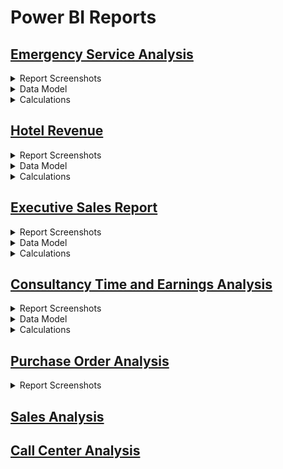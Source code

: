 # Power BI Reports

## [Emergency Service Analysis](https://app.powerbi.com/view?r=eyJrIjoiMDFmNzY0OTgtMTM0NC00ODU1LThlY2YtNWM0ZGI0YzAyMjI4IiwidCI6ImJjMjQxODZjLTc0NzUtNGM2ZS05NThhLTg4MmMzYTZiOWIwYSIsImMiOjJ9)

<details>
  <summary>Report Screenshots</summary>
  
![Emergeny Service Analysis Img1.png](https://images.zenhubusercontent.com/6345b946a9dc402ad81927d2/80b089d2-82b3-4289-9c43-0d5206752cea)
![Emergeny Service Analysis Img2.png](https://images.zenhubusercontent.com/6345b946a9dc402ad81927d2/3964287a-082d-4e2b-a266-bea52254cb13)
![Emergeny Service Analysis Img3.png](https://images.zenhubusercontent.com/6345b946a9dc402ad81927d2/966c197d-a20a-4535-88aa-9d6806291bab)
![Emergeny Service Analysis Img4.png](https://images.zenhubusercontent.com/6345b946a9dc402ad81927d2/a661b4d3-ea44-4bfb-9301-a650f3741f30)

</details>

<details>
  <summary>Data Model</summary>

![Emergency Service Analysis data model.png](https://images.zenhubusercontent.com/6345b946a9dc402ad81927d2/feb5df30-4a97-4def-879e-6e6a4721b87a)

</details>

<details>
  <summary>Calculations</summary>
  
  | MEASURE_NAME                          | EXPRESSION                                                 |
|---------------------------------------|------------------------------------------------------------|
| Hospital Capacity                     | SUM ( dimHospital[Capacity] )                              |
| No of Calls                           | COUNTROWS ( CallTimings )                                  |
| Hospital Name                         | SELECTEDVALUE ( dimHospital[Hospital Name] )               |
| Min Call Time                         | MIN (CallTimings[Length of Call (Mins)] )                  |
| Max Call Time                         | MAX( (CallTimings[Length of Call (Mins)] ))                |
| Average Dispatch Time (ADT)           | AVERAGE ( CallTimings[Average Dispatch Time] )             |
| Min Date                              | FORMAT ( MIN ( DateTable[Date] ), "dd/mm/yyyy" )           |
| Max Date                              | FORMAT ( MAX ( DateTable[Date] ), "dd/mm/yyyy" )           |
| Female Calls                          | CALCULATE ( [No of Calls], dimPatient[Gender] = "Female" ) |
| Male Calls                            | CALCULATE ( [No of Calls], dimPatient[Gender] = "Male" )   |
| Average Ambulance Arrival Time (AAAT) | AVERAGE ( CallTimings[Average Ambulance Arrival Time] )    |
| Average Hospital Arrival Time (AHAT)  | AVERAGE ( CallTimings[Average Hospital Arrival Time] )     |
| Patient Handover Time (PHT)           | AVERAGE ( CallTimings[Average Hospital Handover Time] )    |
| Average Handling Time (AHT)           | Average ( CallTimings[Length of Call (Mins)] )             |

</details>


## [Hotel Revenue](https://app.powerbi.com/view?r=eyJrIjoiZmE4N2Q0Y2ItMmE0Yi00YTBiLTg0ZjItOTA1N2YzYThkZDcxIiwidCI6ImJjMjQxODZjLTc0NzUtNGM2ZS05NThhLTg4MmMzYTZiOWIwYSIsImMiOjJ9)

<details>
  <summary>Report Screenshots</summary>
  
![Hotel Revenue img1.png](https://images.zenhubusercontent.com/6345b946a9dc402ad81927d2/4e885ccd-c36b-456e-b116-582950eefdb2)![Hotel Revenue img2.png](https://images.zenhubusercontent.com/6345b946a9dc402ad81927d2/c9228710-ed83-4b79-bb04-4514a0b8ccc4)![Hotel Revenue img3.png](https://images.zenhubusercontent.com/6345b946a9dc402ad81927d2/4e560ae1-f84b-45fd-95aa-ef000b3c7414)![Hotel Revenue img4.png](https://images.zenhubusercontent.com/6345b946a9dc402ad81927d2/37b84f44-d6e9-4d6c-98d4-d9a5a3fc6f75)  

</details>

<details>
  <summary>Data Model</summary>
  
![Hotel Revenue Datamodel.png](https://images.zenhubusercontent.com/6345b946a9dc402ad81927d2/8c188e20-56ba-43e4-ad3c-6ad44db9c38a)

</details>

<details>
  <summary>Calculations</summary>
  
| Name                        | Expression                                                                                                                                                                                                                               |
|-----------------------------|------------------------------------------------------------------------------------------------------------------------------------------------------------------------------------------------------------------------------------------|
| Record Count                | COUNTROWS( 'fct_Hotel Revenue' )                                                                                                                                                                                                         |
| Min Date                    | MIN( 'fct_Hotel Revenue'[Reservation Status Date] )                                                                                                                                                                                      |
| Max Date                    | MAX( 'fct_Hotel Revenue'[Reservation Status Date] )                                                                                                                                                                                      |
| Rev Rooms (Expected)        | SUMX( 'fct_Hotel Revenue', 'fct_Hotel Revenue'[AVG Daily Rate] * 'fct_Hotel Revenue'[Nights (Tot)])                                                                                                                                      |
| Rev Meals (Expected)        | SUMX( 'fct_Hotel Revenue', 'fct_Hotel Revenue'[Meal Cost])                                                                                                                                                                               |
| Total Revenue               | [Rev Meals (Actual)] + [Rev Rooms (Actual)]                                                                                                                                                                                              |
| Total Nights Booked         | sumx( 'fct_Hotel Revenue', 'fct_Hotel Revenue'[Nights (Tot)])                                                                                                                                                                            |
| Total Nights Stayed         | CALCULATE( [Total Nights Booked] , FILTER( 'dim_Reservation Status', 'dim_Reservation Status'[Reservation Satus] = "Check-Out"))                                                                                                         |
| % Cancellations/No Shows    | ( [Total Nights Booked] - [Total Nights Stayed] ) / [Total Nights Booked]                                                                                                                                                                |
| Rev Rooms (Actual)          | CALCULATE( [Rev Rooms (Expected)] , FILTER( 'fct_Hotel Revenue', OR( 'fct_Hotel Revenue'[Reservation Status Key] = 2 , 'fct_Hotel Revenue'[Deposit Type Key] = 2 )))                                                                     |
| Rev Meals (Actual)          | CALCULATE( [Rev Meals (Expected)] , FILTER( 'fct_Hotel Revenue', OR( 'fct_Hotel Revenue'[Reservation Status Key] = 2 , 'fct_Hotel Revenue'[Deposit Type Key] = 2 )))                                                                     |
| Total Expected Revenue      | [Rev Meals (Expected)] + [Rev Rooms (Expected)]                                                                                                                                                                                          |
| % Revenue Actual/Expected   | [Total Revenue] / [Total Expected Revenue]                                                                                                                                                                                               |
| Revenue Wkly Moving Avg     | VAR LastWeek =      MAX( )                                                                                                                                                                                                               |
| Check-Ins                   | CALCULATE( [Record Count] , FILTER( 'dim_Reservation Status', 'dim_Reservation Status'[Reservation Satus] = "Check-Out"))                                                                                                                |
| Total Guests                | CALCULATE( SUMX('fct_Hotel Revenue', 'fct_Hotel Revenue'[Adults] + 'fct_Hotel Revenue'[Babies] + 'fct_Hotel Revenue'[Children] ), FILTER( 'dim_Reservation Status', 'dim_Reservation Status'[Reservation Satus] = "Check-Out"))          |
| Average Daily Rate          | DIVIDE(      SUMX( 'fct_Hotel Revenue', 'fct_Hotel Revenue'[AVG Daily Rate] * 'fct_Hotel Revenue'[Nights (Tot)] ) ,     sumx( 'fct_Hotel Revenue', 'fct_Hotel Revenue'[Nights (Tot)] ) )                                                 |
| % Rev from Meals            | DIVIDE( [Rev Meals (Actual)] , [Total Revenue])                                                                                                                                                                                          |
| Revenue 1W Moving Avg       | AVERAGEX( DATESINPERIOD( Dates[Date], LASTDATE( Dates[Date] ), -7, DAY), [Total Revenue])                                                                                                                                                |
| Cancellations 1W Moving Avg | averageX(DATESINPERIOD( Dates[Date], LASTDATE( Dates[Date] ), -7, DAY), ( [Total Nights Booked] - [Total Nights Stayed] ) / [Total Nights Booked] )                                                                                      |
| Bookings 1Wk Moving Tot     | SUMX(     DATESINPERIOD( Dates[Date], LASTDATE( Dates[Date] ), -7, DAY),      [Total Nights Booked]     )                                                                                                                                |
| Cancellations 1M Moving Avg | VAR tot = sumX(DATESINPERIOD( Dates[Date], LASTDATE( Dates[Date] ), -1, MONTH), [Total Nights Booked] ) VAR stay = SUMX( DATESINPERIOD( Dates[Date], LASTDATE( Dates[Date] ), -1, MONTH), [Total Nights Stayed] )  RETURN (tot-stay)/tot |
| Check-Ins 1W Moving Avg     | AVERAGEX( DATESINPERIOD( Dates[Date], LASTDATE( Dates[Date] ), -7, DAY), [Check-Ins])                                                                                                                                                    |
| Guests 1W Moving Avg        | AVERAGEX( DATESINPERIOD( Dates[Date], LASTDATE( Dates[Date] ), -7, DAY), [Total Guests])                                                                                                                                                 |
| Daily Rate 1W Moving Avg    | averageX(DATESINPERIOD( Dates[Date], LASTDATE( Dates[Date] ), -7, DAY), [Average Daily Rate] )                                                                                                                                           |

</details>

## [Executive Sales Report](https://app.powerbi.com/view?r=eyJrIjoiOWY2NDY1YmYtODkzMS00MzE1LWFlMjQtOGUxNzI1MzlmODRlIiwidCI6ImJjMjQxODZjLTc0NzUtNGM2ZS05NThhLTg4MmMzYTZiOWIwYSIsImMiOjJ9)

<details>
  <summary>Report Screenshots</summary>
  
  ![Executive Sales Report img1.png](https://images.zenhubusercontent.com/6345b946a9dc402ad81927d2/be2a3f0c-3f81-4ecb-a480-555dad503446)![Executive Sales Report img2.png](https://images.zenhubusercontent.com/6345b946a9dc402ad81927d2/985e4b43-cf76-44ab-bed4-2436ab8b8bcf)![Executive Sales Report img3.png](https://images.zenhubusercontent.com/6345b946a9dc402ad81927d2/aafccd70-6060-4d18-9148-1273b973eb4e)
  
</details>

<details>
  <summary>Data Model</summary>
  
![Executive Sales Report Data Model.png](https://images.zenhubusercontent.com/6345b946a9dc402ad81927d2/5fe4bcf0-23c3-4a33-ab86-d99c50c0b509)

</details>

<details>
  <summary>Calculations</summary>
  
 | MEASURE_NAME               | EXPRESSION                                                                                                                       |
|----------------------------|----------------------------------------------------------------------------------------------------------------------------------|
| Total Sales                | SUMX( Sales , Sales[Unit Price] * Sales[Order Quantity] )                                                                        |
| Total Quantity Sold        | SUM( Sales[Order Quantity] )                                                                                                     |
| Total Products Bought      | DISTINCTCOUNT(Sales[Product Index])                                                                                              |
| Total Costs                | SUMX( Sales , Sales[Unit Cost] * Sales[Order Quantity] )                                                                         |
| Average Costs              | AVERAGEX( Sales , Sales[Unit Cost] * Sales[Order Quantity] )                                                                     |
| Average Sales              | AVERAGEX( Sales , Sales[Unit Price] * Sales[Order Quantity] )                                                                    |
| Total Profits              | [Total Sales] - [Total Costs]                                                                                                    |
| Profit Margin              | DIVIDE( [Total Profits] , [Total Sales] , 0 )                                                                                    |
| Total Transactions         | COUNTROWS( Sales )                                                                                                               |
| Top 10 Cities by Profit    | CALCULATE( [Total Profits] ,         FILTER( 'Store Locations' ,                  'Store Locations'[Top N Cities] = "Top 10" ) ) |
| Prev. Month Sales          | CALCULATE( [Total Sales] , DATEADD( Dates[Date] , -1 , MONTH ) )                                                                 |
| Prev. Month Qty. Sold      | CALCULATE( [Total Quantity Sold] , DATEADD( Dates[Date] , -1 , MONTH ) )                                                         |
| Sales Target               | [Prev. Month Sales] * 1.1                                                                                                        |
| Quantity Sold Target       | [Prev. Month Qty. Sold] * 1.1                                                                                                    |
| Avg. Retail Price          | AVERAGE( Sales[Unit Price] )                                                                                                     |
| Adjusted Retail Price      | [Avg. Retail Price] * (1 + 'Price Adjustment (%)'[Price Adjustment (%) Value] )                                                  |
| Adjusted Sales             | SUMX( Sales , [Adjusted Retail Price] * Sales[Order Quantity] )                                                                  |
| Adjusted Profit            | [Adjusted Sales] - [Total Costs]                                                                                                 |
| % of Total Sales           | DIVIDE( [Total Sales] ,          CALCULATE( [Total Sales] , ALL( Products[Product Name] ) ), 0 )                                 |
| Price Adjustment (%) Value | SELECTEDVALUE('Price Adjustment (%)'[Price Adjustment (%)], 0)                                                                   |
  
 </details>

## [Consultancy Time and Earnings Analysis](https://app.powerbi.com/view?r=eyJrIjoiMzA0ODRhOWYtYmEwYS00NjBmLWE2NDEtOWExZWU3MDgwZjhkIiwidCI6ImJjMjQxODZjLTc0NzUtNGM2ZS05NThhLTg4MmMzYTZiOWIwYSIsImMiOjJ9)

<details>
  <summary>Report Screenshots</summary>
  
![Consultancy Time and Earnings Analysis img1.png](https://images.zenhubusercontent.com/6345b946a9dc402ad81927d2/10763351-8d2f-478d-92f5-14c824178d76)![Consultancy Time and Earnings Analysis img2.png](https://images.zenhubusercontent.com/6345b946a9dc402ad81927d2/a2fcb230-fa56-4cb9-89bb-4888502edc32)![Consultancy Time and Earnings Analysis img3.png](https://images.zenhubusercontent.com/6345b946a9dc402ad81927d2/f5ccc624-d3df-4cb9-b790-e69fba70778c)

</details>

<details>
  <summary>Data Model</summary>
  
![Consultancy Time and Earnings Analysis Data Model.png](https://images.zenhubusercontent.com/6345b946a9dc402ad81927d2/725c58e1-e89f-4081-8d39-fd5137ecc2aa)

</details>

<details>
  <summary>Calculations</summary>
  
| MEASURE_NAME                             | EXPRESSION                                                                                                                                                                                                                                  |
|------------------------------------------|---------------------------------------------------------------------------------------------------------------------------------------------------------------------------------------------------------------------------------------------|
| __Default measure                        | 1                                                                                                                                                                                                                                           |
| Duration Daily Average                   | AVERAGEX('Date', [Duration Sum])                                                                                                                                                                                                            |
| Duration Hour Minute                     | VAR _Hour = HOUR( SELECTEDVALUE( atWorkData[Duration]) )  // Find minute as proportion of hour VAR _Minute = DIVIDE(MINUTE( SELECTEDVALUE( atWorkData[Duration] ) ), 60, 0 )  // Add together VAR _Result = _Hour + _Minute  RETURN _Result |
| Duration Sum                             | SUM(atWorkData[Duration])                                                                                                                                                                                                                   |
| Total Business Hours                     | [Business Days] * 7.5                                                                                                                                                                                                                       |
| Total Earnings                           | SUM(atWorkData[Earnings, $])                                                                                                                                                                                                                |
| Total Number of Fiscal Months            | DISTINCTCOUNT( atWorkData[Year] ) * 12                                                                                                                                                                                                      |
| Total Billed Hours                       | SUM ( atWorkData[Hours Billed] )                                                                                                                                                                                                            |
| Business Days                            | CALCULATE( COUNT( 'Date'[Date] ) , 'Date'[IsBusinessDay] = TRUE() )                                                                                                                                                                         |
| Working Days                             | DISTINCTCOUNT( atWorkData[Start] )                                                                                                                                                                                                          |
| Number of Months Worked                  | DISTINCTCOUNT( atWorkData[YYYY-MM] )                                                                                                                                                                                                        |
| Non Working Business Days                | [Business Days] - [Working Days]                                                                                                                                                                                                            |
| Total Non Working Fiscal Months          | [Total Number of Fiscal Months] - [Number of Months Worked]                                                                                                                                                                                 |
| Non Working Business Hours               | [Total Business Hours] - [Total Billed Hours]                                                                                                                                                                                               |
| Monthly Avg. Hours Billed                | AVERAGEX (      VALUES ( 'Date'[Month & Year] ),     [Total Billed Hours] )                                                                                                                                                                 |
| Monthly Avg. Business Hours              | AVERAGEX (      VALUES ( 'Date'[Month & Year] ),     [Total Business Hours] )                                                                                                                                                               |
| Project Count                            | DISTINCTCOUNT( atWorkData[Project] )                                                                                                                                                                                                        |
| Client Count                             | DISTINCTCOUNT( atWorkData[Client] )                                                                                                                                                                                                         |
| Task Count                               | DISTINCTCOUNT( atWorkData[Task] )                                                                                                                                                                                                           |
| Monthly Avg. Earnings                    | AVERAGEX (      VALUES( 'Date'[Month & Year] ),     [Total Earnings] )                                                                                                                                                                      |
| Hourly Billed Rate                       | DIVIDE( [Total Earnings] , [Total Billed Hours] )                                                                                                                                                                                           |
| Weekly Avg. Hours Billed                 | AVERAGEX(      VALUES( 'Date'[Week & Year] ),     [Total Billed Hours] )                                                                                                                                                                    |
| Total Working Hours                      | [Working Days] * 7.5                                                                                                                                                                                                                        |
| Working Hours vs Billed Hours            | [Total Billed Hours] - [Total Working Hours]                                                                                                                                                                                                |
| Weekly Avg. Working Hours                | AVERAGEX(      VALUES( 'Date'[Week & Year] ),     [Total Working Hours] )                                                                                                                                                                   |
| Working vs Business Hours                | IF( [Total Working Hours] < [Total Business Hours],     "Under Utilized Hours : " & [Total Business Hours] - [Total Working Hours],     " Over Time Hours : " & [Total Working Hours] - [Total Business Hours] )                            |
| Weekly Avg. Earnings                     | AVERAGEX (      VALUES( 'Date'[Week & Year] ),     [Total Earnings] )                                                                                                                                                                       |
| Business Days without Work %             | DIVIDE( [Non Working Business Days] , [Business Days] )                                                                                                                                                                                     |
| Months Without Work %                    | DIVIDE( [Total Non Working Fiscal Months] , [Total Number of Fiscal Months] )                                                                                                                                                               |
| Hours without Work %                     | DIVIDE( [Non Working Business Hours], [Total Business Hours] )                                                                                                                                                                              |
| Utilization %  \| Business Hours         | DIVIDE(  [Total Billed Hours] , [Total Business Hours] )                                                                                                                                                                                    |
| Monthly Avg. Utilization %               | DIVIDE ( [Monthly Avg. Hours Billed] , [Monthly Avg. Business Hours] )                                                                                                                                                                      |
| Utilization % \| Working Hours           | DIVIDE(  [Total Billed Hours] , [Total Working Hours] )                                                                                                                                                                                     |
| Weekly Avg. Utilization % (Working Days) | DIVIDE ( [Weekly Avg. Hours Billed] , [Weekly Avg. Working Hours] )                                                                                                                                                                         |
| Working Hours vs Billed Hours %          | [Working Hours vs Billed Hours] / [Total Working Hours]                                                                                                                                                                                     |
| Monthly Earning Tooltip Title            | Var SelectedFY = Selectedvalue( 'Date'[Fiscal Year] ) Return " Monthly Earnings \| For : " & SelectedFY                                                                                                                                     |
| Month & Year                             | Var SelectedMonthNYear = Selectedvalue( 'Date'[Month & Year] ) Return SelectedMonthNYear                                                                                                                                                    |
| Tooltip Target                           | Var SelectedTarget = Selectedvalue( 'Utilization Target'[Target] ) Return SelectedTarget                                                                                                                                                    |

</details>

## [Purchase Order Analysis](https://app.powerbi.com/view?r=eyJrIjoiYWI1YWU4ZDMtZTEzZS00OTZlLTg0ZGYtNjg5NDdkOTcyYmMzIiwidCI6ImJjMjQxODZjLTc0NzUtNGM2ZS05NThhLTg4MmMzYTZiOWIwYSIsImMiOjJ9)

<details>
  <summary>Report Screenshots</summary>
  
![Purchase Order Analysis img.png](https://images.zenhubusercontent.com/6345b946a9dc402ad81927d2/859fc663-1135-4c84-b983-4f8a70c2c2b3)

</details>


## [Sales Analysis](https://app.powerbi.com/view?r=eyJrIjoiOWM1YTQ4NmQtOTExNC00ZTMwLWFjZjgtZjEwNWFiNmYwYmZhIiwidCI6ImJjMjQxODZjLTc0NzUtNGM2ZS05NThhLTg4MmMzYTZiOWIwYSIsImMiOjJ9)
## [Call Center Analysis](https://app.powerbi.com/view?r=eyJrIjoiNjc0OWY2MWEtOTU4OS00MTM4LThkNTgtZmEyM2VlNWRlM2IyIiwidCI6ImJjMjQxODZjLTc0NzUtNGM2ZS05NThhLTg4MmMzYTZiOWIwYSIsImMiOjJ9)


